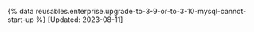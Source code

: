 {% data reusables.enterprise.upgrade-to-3-9-or-to-3-10-mysql-cannot-start-up %} [Updated: 2023-08-11]
